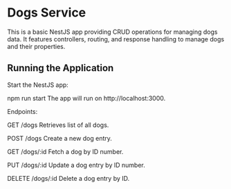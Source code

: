 # Dogs Service

This is a basic NestJS app providing CRUD operations for managing dogs data. 
It features controllers, routing, and response handling to manage dogs and their properties.

## Running the Application
Start the NestJS app:

npm run start
The app will run on http://localhost:3000.

Endpoints:

GET /dogs
Retrieves list of all dogs.

POST /dogs
Create a new dog entry.

GET /dogs/:id
Fetch a dog by ID number.

PUT /dogs/:id
Update a dog entry by ID number.

DELETE /dogs/:id
Delete a dog entry by ID.

